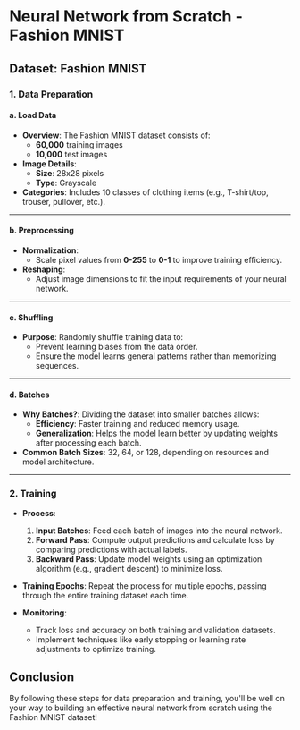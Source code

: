 # Neural Network from Scratch - Fashion MNIST

##  Dataset: Fashion MNIST

### 1. Data Preparation

#### a. Load Data
- **Overview**: The Fashion MNIST dataset consists of:
  - **60,000** training images
  - **10,000** test images
- **Image Details**:
  - **Size**: 28x28 pixels
  - **Type**: Grayscale
- **Categories**: Includes 10 classes of clothing items (e.g., T-shirt/top, trouser, pullover, etc.).

---

#### b. Preprocessing
- **Normalization**: 
  - Scale pixel values from **0-255** to **0-1** to improve training efficiency.
- **Reshaping**: 
  - Adjust image dimensions to fit the input requirements of your neural network.

---

#### c. Shuffling
- **Purpose**: Randomly shuffle training data to:
  - Prevent learning biases from the data order.
  - Ensure the model learns general patterns rather than memorizing sequences.

---

#### d. Batches
- **Why Batches?**: Dividing the dataset into smaller batches allows:
  - **Efficiency**: Faster training and reduced memory usage.
  - **Generalization**: Helps the model learn better by updating weights after processing each batch.
- **Common Batch Sizes**: 32, 64, or 128, depending on resources and model architecture.

---

### 2. Training

- **Process**:
  1. **Input Batches**: Feed each batch of images into the neural network.
  2. **Forward Pass**: Compute output predictions and calculate loss by comparing predictions with actual labels.
  3. **Backward Pass**: Update model weights using an optimization algorithm (e.g., gradient descent) to minimize loss.
  
- **Training Epochs**: Repeat the process for multiple epochs, passing through the entire training dataset each time.

- **Monitoring**:
  - Track loss and accuracy on both training and validation datasets.
  - Implement techniques like early stopping or learning rate adjustments to optimize training.


## Conclusion
By following these steps for data preparation and training, you'll be well on your way to building an effective neural network from scratch using the Fashion MNIST dataset!

